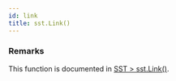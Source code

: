 ```yaml
---
id: link
title: sst.Link()
---
```


### Remarks

This function is documented in [SST > sst.Link()](projectDriver/sst/link.md).

